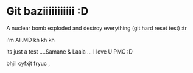 # Git baziiiiiiiiiii :D

A nuclear bomb exploded and destroy everything (git hard reset test) :tr

i'm Ali.MD kh kh kh

its just a test ....Samane & Laaia ... I love U PMC :D

bhjil cyfxjt fryuc ,

